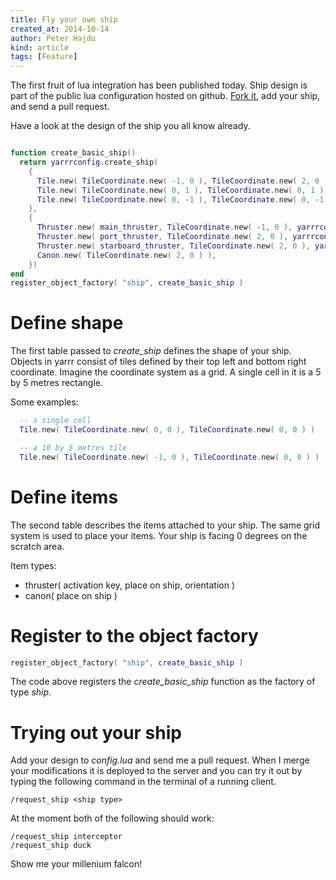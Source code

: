 ```yaml
---
title: Fly your own ship
created_at: 2014-10-14
author: Peter Hajdu
kind: article
tags: [Feature]
---
```


The first fruit of lua integration has been published today.  Ship design is part of the public lua
configuration hosted on github.  [Fork it](http://github.com/yarrrthegame/publicconfig), add your ship,
and send a pull request.

Have a look at the design of the ship you all know already.

~~~ lua

function create_basic_ship()
  return yarrrconfig.create_ship(
    {
      Tile.new( TileCoordinate.new( -1, 0 ), TileCoordinate.new( 2, 0 ) ),
      Tile.new( TileCoordinate.new( 0, 1 ), TileCoordinate.new( 0, 1 ) ),
      Tile.new( TileCoordinate.new( 0, -1 ), TileCoordinate.new( 0, -1 ) )
    },
    {
      Thruster.new( main_thruster, TileCoordinate.new( -1, 0 ), yarrrconfig.degrees( 180 ) ),
      Thruster.new( port_thruster, TileCoordinate.new( 2, 0 ), yarrrconfig.degrees( 90 ) ),
      Thruster.new( starboard_thruster, TileCoordinate.new( 2, 0 ), yarrrconfig.degrees( 270 ) ),
      Canon.new( TileCoordinate.new( 2, 0 ) ),
    })
end
register_object_factory( "ship", create_basic_ship )

~~~

# Define shape
The first table passed to *create_ship* defines the shape of your ship.  Objects in yarrr consist
of tiles defined by their top left and bottom right coordinate.  Imagine the coordinate system as a grid.
A single cell in it is a 5 by 5 metres rectangle.

Some examples:

~~~ lua
  -- a single cell
  Tile.new( TileCoordinate.new( 0, 0 ), TileCoordinate.new( 0, 0 ) )

  -- a 10 by 5 metres tile
  Tile.new( TileCoordinate.new( -1, 0 ), TileCoordinate.new( 0, 0 ) )
~~~

# Define items
The second table describes the items attached to your ship.  The same grid system is used to place
your items.  Your ship is facing 0 degrees on the scratch area.

Item types:

 * thruster( activation key, place on ship, orientation )
 * canon( place on ship )

# Register to the object factory

~~~ lua
register_object_factory( "ship", create_basic_ship )
~~~
The code above registers the *create_basic_ship* function as the factory of type *ship*.


# Trying out your ship
Add your design to *config.lua* and send me a pull request. When I merge your modifications it is deployed
to the server and you can try it out by typing the following command in the terminal of a running client.

~~~ yarrr
/request_ship <ship type>
~~~

At the moment both of the following should work:

~~~ yarrr
/request_ship interceptor
/request_ship duck
~~~

Show me your millenium falcon!

